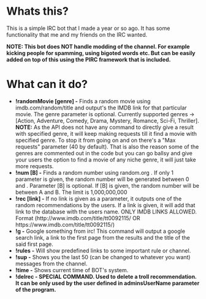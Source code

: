 <h1>Whats this?</h1>
<p>
  This is a simple IRC bot that I made a year or so ago. It has some functionality that me and my friends on the IRC wanted.
</p>
<b>NOTE: This bot does NOT handle modding of the channel. For example kicking people for spamming, using bigoted words etc. But can be easily added on top of this using the PIRC framework that is included.</b>

<h1>What can it do?</h1>
<ul>
<li><b>!randomMovie [genre]  -</b> Finds a random movie using imdb.com/random/title and output's the IMDB link for that particular movie. The genre parameter is optional. Currently supported genres -> [Action, Adventure, Comedy, Drama, Mystery, Romance, Sci-Fi, Thriller].<br>
<b>NOTE:</b> As the API does not have any command to directly give a result with specified genre, it will keep making requests till it find a movie with specified genre. To stop it from going on and on there's a "Max requests" parameter (40 by default). That is also the reason some of the genres are commented out in the code but you can go ballsy and give your users the option to find a movie of any niche genre, it will just take more requests.</li>


<li><b>!num <A> [B] -</b> Finds a random number using random.org . If only 1 parameter is given, the random number will be generated between 0 and <A>. Parameter [B] is optional. If [B] is given, the random number will be between A and B. The limit is  1,000,000,000</li>


<li><b>!rec [link] -</b> If no link is given as a parameter, it outputs one of the random recommendations by the users. If a link is given, it will add that link to the database with the users name. ONLY IMDB LINKS ALLOWED. Format (http://www.imdb.com/title/tt0092115/ OR https://www.imdb.com/title/tt0092115/)</li>


<li><b>!g -</b> Google something from irc! This command will output a google search link, a link to the first page from the results and the title of the said first page.</li>


<li><b>!rules -</b> Will show predefined links to some important rule or channel.</li>


<li><b>!sup -</b> Shows you the last 50 (can be changed to whatever you want) messages from the channel.</li>


<li><b>!time -</b> Shows current time of BOT's system.</li>

<li><b>!delrec -<b/> SPECIAL COMMAND. Used to delete a troll recommendation. It can be only used by the user defined in adminsUserName parameter of the program.</li>

</ul>

